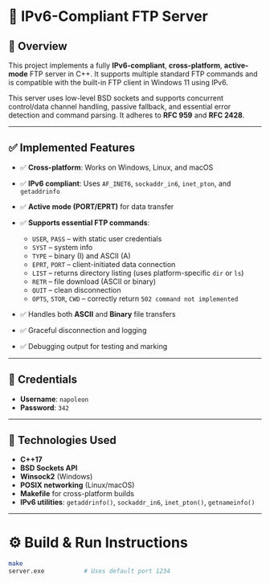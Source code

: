 # 📡 IPv6-Compliant FTP Server
## 📘 Overview

This project implements a fully **IPv6-compliant**, **cross-platform**, **active-mode** FTP server in C++. It supports multiple standard FTP commands and is compatible with the built-in FTP client in Windows 11 using IPv6.

This server uses low-level BSD sockets and supports concurrent control/data channel handling, passive fallback, and essential error detection and command parsing. It adheres to **RFC 959** and **RFC 2428**.

---

## ✅ Implemented Features

- ✅ **Cross-platform**: Works on Windows, Linux, and macOS
- ✅ **IPv6 compliant**: Uses `AF_INET6`, `sockaddr_in6`, `inet_pton`, and `getaddrinfo`
- ✅ **Active mode (PORT/EPRT)** for data transfer
- ✅ **Supports essential FTP commands**:
  - `USER`, `PASS` – with static user credentials
  - `SYST` – system info
  - `TYPE` – binary (I) and ASCII (A)
  - `EPRT`, `PORT` – client-initiated data connection
  - `LIST` – returns directory listing (uses platform-specific `dir` or `ls`)
  - `RETR` – file download (ASCII or binary)
  - `QUIT` – clean disconnection
  - `OPTS`, `STOR`, `CWD` – correctly return `502 command not implemented`

- ✅ Handles both **ASCII** and **Binary** file transfers
- ✅ Graceful disconnection and logging
- ✅ Debugging output for testing and marking

---

## 🔐 Credentials

- **Username**: `napoleon`  
- **Password**: `342`

---

## 🧱 Technologies Used

- **C++17**
- **BSD Sockets API**
- **Winsock2** (Windows)
- **POSIX networking** (Linux/macOS)
- **Makefile** for cross-platform builds
- **IPv6 utilities**: `getaddrinfo()`, `sockaddr_in6`, `inet_pton()`, `getnameinfo()`

---

# ⚙️ Build & Run Instructions

```bash
make
server.exe           # Uses default port 1234

